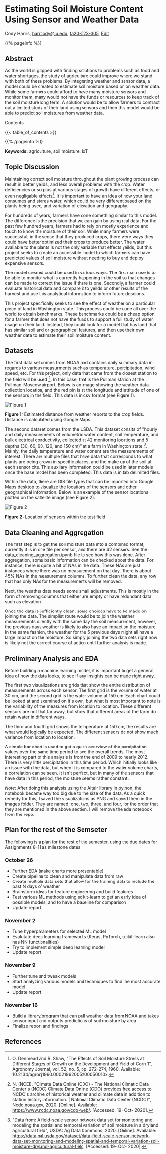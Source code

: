 # Estimating Soil Moisture Content Using Sensor and Weather Data

Cody Harris, harrcody@iu.edu, [fa20-523-305](https://github.com/cybertraining-dsc/fa20-523-305), [Edit](https://github.com/cybertraining-dsc/fa20-523-305/edit/master/project/project.md)

{{% pageinfo %}}

## Abstract

As the world is gripped with finding solutions to problems such as food and water shortages, the study of agriculture could improve where we stand with both of these problems. By integrating weather and sensor data, a model could be created to estimate soil moisture based on on weather data. While some farmers could afford to have many moisture sensors and monitor them, many would not have the funds or resources to keep track of the soil moisture long term. A solution would be to allow farmers to contract out a limited study of their land using sensors and then this model would be able to predict soil moistures from weather data.
 
Contents

{{< table_of_contents >}}

{{% /pageinfo %}}

**Keywords:** agriculture, soil moisture, IoT

## Topic Discussion

Maintaining correct soil moisture throughout the plant growing process can result in better yeilds, and less overall problems with the crop. Water deficiencies or surplus at various stages of growth have different effects, or even negligable effects[^1]. It is important to have an idea of how your land consumes and stores water, which could be very different based on the plants being used, and variation of elevation and geography.

For hundreds of years, farmers have done something similar to this model. The difference is the precision that we can gain by using real data. For the past few hundred years, farmers had to rely on mostly experience and touch to know the moisture of their soil. While many farmers were successful, in the sense that they produced crops, there were ways they could have better optimized their crops to produce better. The water avaliable to the plants is not the only variable that effects yeilds, but this project seeks to create an accessible model to which farmers can have predicted values of soil moisture without needing to buy and deploy expensive sensors.

The model created could be used in various ways. The first main use is to be able to monitor what is currently happening in the soil so that changes can be made to correct the issue if there is one. Secondly, a farmer could evaluate historical data and compare it to yeilds or other results of the harvest and use this analytical information to inform future descions.

This project specifically seeks to see the effect of weather on a particular piece of land in Washington state. This process could be done all over the world to obtain benchmarks. These benchmarks could be a cheap option for a farmer that does not have the funds to support a full study of water usage on their land. Instead, they could look for a model that has land that has similar soil and or geographical features, and then use their own weather data to estimate their soil moisture content.

## Datasets

The first data set comes from NOAA and contains daily summary data in regards to various measurments such as temperature, percipitation, wind speed, etc. For this project, only data that came from the closest station to the field will be used [^2]. In this case, that is the Pullman station at the Pullman-Moscow airport. Below is an image showing the weather data collection location, and the red pin is at the longitude and lattitude of one of the sensors in the field. This data is in csv format (see Figure 1).

![Figure 1](https://raw.githubusercontent.com/cybertraining-dsc/fa20-523-305/master/project/images/distance_map.png)

**Figure 1:** Estimated distance from weather reports to the crop fields. Distance is calculated using Google Maps


The second dataset comes from the USDA. This dataset consits of "hourly and daily measurements of volumetric water content, soil temperature, and bulk electrical conductivity, collected at 42 monitoring locations and 5 depths (30, 60, 90, 120, and 150 cm)" at a farm in Washington state [^3]. Mainly, the daily temperature and water conent are the measurements of interest. There are multiple files that have data that corresponds to what plants are being grown in specific places, and the make up of the soil at each sensor cite. This auxilary information could be used in later models once the base model has been completed. This data is in tab delimited files.

Within the data, there are GIS file types that can be imported into Google Maps desktop to visualize the locations of the sensors and other geographical information. Below is an example of the sensor locations plotted on the sattelite image (see Figure 2).

![Figure 2](https://raw.githubusercontent.com/cybertraining-dsc/fa20-523-305/master/project/images/sensor_locations.png)

**Figure 2:** Location of sensors within the test field


## Data Cleaning and Aggregation

The first step is to get the soil moisture data into a combined format, currently it is in one file per sensor, and there are 42 sensors. See the data_cleaning_aggregation.ipynb file to see how this was done. After aggregation, some basic information can be checked about the data. For instance, there is quite a bit of NAs in the data. These NAs are just instances where there was no measurement on that day. There is about 45% NAs in the measurement columns. To further clean the data, any row that has only NAs for the measurements will be removed.

Next, the weather data needs some small adjustments. This is mostly in the form of removing columns that either are empty or have redundant data such as elevation. 

Once the data is sufficiently clean, some choices have to be made on joining the data. The simplist route would be to join the weather measurements directly with the same day the soil measurement, however, the previous days weather is likely to also have an impact on the moisture. In the same fashion, the weather for the 5 previous days might all have a large impact on the moisture. So simply joining the two data sets right now is likely not the correct course of action until further analysis is made.

## Preliminary Analysis and EDA

Before building a machine learning model, it is important to get a general idea of how the data looks, to see if any insights can be made right away.

The first two visualizations are grids that show the entire distribution of measurements across each sensor. The first grid is the volume of water at 30 cm, and the second grid is the water volume at 150 cm. Each chart could be looked at and examined on it's own, but what is most important to note is the variability of the measures from location to location. These different sensors are not that far away, but show that different areas of the farm do retain water in different ways. 

The third and fourth grid shows the temperature at 150 cm, the results are what would logically be expected. The different sensors do not show much variance from location to location.

A simple bar chart is used to get a quick overview of the percipitation values over the same time period to see the overall trends. The most interesting part of this analysis is from the end of 2009 to nearly 2012. There is very little percipitation in this time period. Which initially looks like an issue with the data, but when it is compared to the water volume charts, a correlation can be seen. It isn't perfect, but in many of the sensors that have data in this period, the moisture seems rather constant.

*Note*: After doing this analysis using the Altair library in python, the notebook became way too big due to the size of the data. As a quick remedy for this, I saved the visualizations as PNG and saved them in the images folder. They are named: one, two, three, and four, for the order that they are mentioned in the above section. I will remove the eda notebook from the repo.

## Plan for the rest of the Semseter

The following is a plan for the rest of the semester, using the due dates for Assignments 8-11 as milestone dates

### October 26

- Further EDA (make charts more presentable) 
- Create pipeline to clean and manipulate data from raw
- Create multiple data sets that allow for the training data to include the past N days of weather
- Brainstorm ideas for feature engineering and build features
- Test various ML methods using scikit-learn to get an early idea of possible models, and to have a baseline for comparison  
- Update report

### November 2

- Tune hyperparameters for selected ML model  
- Evalutate deep learning frameworks (Keras, PyTorch, scikit-learn also has NN functionalities)  
- Try to implement simple deep learning model  
- Update report

### November 9

- Further tune and tweak models  
- Start analyzing various models and techniques to find the most accurate model
- Update report

### November 16

- Build a library/program that can pull weather data from NOAA and takes sensor input and outputs predictions of soil moisture by area
- Finalize report and findings

## References

[^1]: O. Denmead and R. Shaw, "The Effects of Soil Moisture Stress at Different Stages of Growth on the Development and Yield of Corn 1", Agronomy Journal, vol. 52, no. 5, pp. 272-274, 1960. Available: 10.2134/agronj1960.00021962005200050010x.

[^2]: N. (NCEI), "Climate Data Online (CDO) - The National Climatic Data Center's (NCDC) Climate Data Online (CDO) provides free access to NCDC's archive of historical weather and climate data in addition to station history information. | National Climatic Data Center (NCDC)", Ncdc.noaa.gov, 2020. [Online]. Available: <https://www.ncdc.noaa.gov/cdo-web/>. [Accessed: 19- Oct- 2020].

[^3]: "Data from: A field-scale sensor network data set for monitoring and modeling the spatial and temporal variation of soil moisture in a dryland agricultural field", USDA: Ag Data Commons, 2020. [Online]. Available: <https://data.nal.usda.gov/dataset/data-field-scale-sensor-network-data-set-monitoring-and-modeling-spatial-and-temporal-variation-soil-moisture-dryland-agricultural-field>. [Accessed: 19- Oct- 2020].
